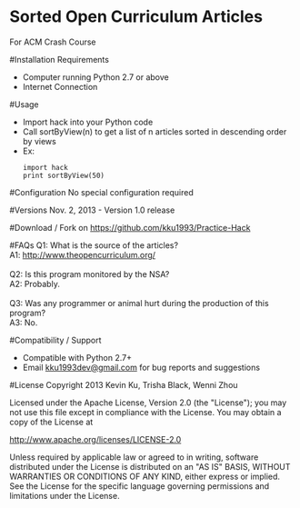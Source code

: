 Sorted Open Curriculum Articles
=============

For ACM Crash Course 

#Installation Requirements
- Computer running Python 2.7 or above
- Internet Connection

#Usage
- Import hack into your Python code
- Call sortByView(n) to get a list of n articles sorted in descending order by views
- Ex:
  <pre><code>import hack
  print sortByView(50)
  </code></pre>

#Configuration
No special configuration required

#Versions
Nov. 2, 2013 - Version 1.0 release

#Download / Fork on 
https://github.com/kku1993/Practice-Hack

#FAQs
Q1: What is the source of the articles? <br />
A1: http://www.theopencurriculum.org/ <br />
<br />
Q2: Is this program monitored by the NSA? <br />
A2: Probably. <br />
<br />
Q3: Was any programmer or animal hurt during the production of this program? <br />
A3: No. <br />

#Compatibility / Support
- Compatible with Python 2.7+
- Email kku1993dev@gmail.com for bug reports and suggestions

#License
Copyright 2013 Kevin Ku, Trisha Black, Wenni Zhou

Licensed under the Apache License, Version 2.0 (the "License");
you may not use this file except in compliance with the License.
You may obtain a copy of the License at

http://www.apache.org/licenses/LICENSE-2.0

Unless required by applicable law or agreed to in writing, software
distributed under the License is distributed on an "AS IS" BASIS,
WITHOUT WARRANTIES OR CONDITIONS OF ANY KIND, either express or implied.
See the License for the specific language governing permissions and
limitations under the License.
